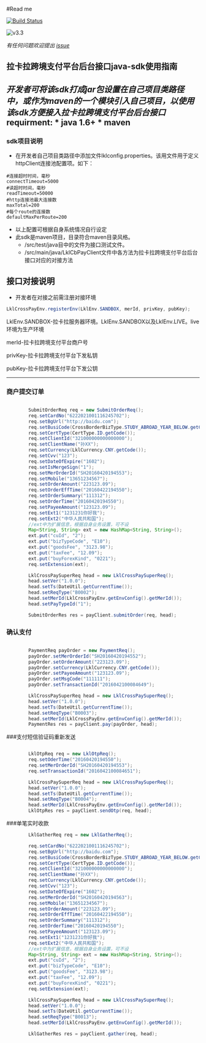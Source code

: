 #Read me

[![Build Status](https://travis-ci.org/LklCBPay/javasdk.svg?branch=master)](https://travis-ci.org/LklCBPay/javasdk)

![v3.3](https://img.shields.io/badge/Version-v3.4-blue.svg)

*有任何问题欢迎提出 [issue](https://github.com/lklcrossboard/javasdk/issues)*

## 拉卡拉跨境支付平台后台接口java-sdk使用指南
*开发者可将该sdk打成jar包设置在自己项目类路径中，或作为maven的一个模块引入自己项目，以使用该sdk方便接入拉卡拉跨境支付平台后台接口*
requirment:
        * java 1.6+
        * maven
---------------
### sdk项目说明
* 在开发者自己项目类路径中添加文件lklconfig.properties。该用文件用于定义httpClient连接池配置项。如下：

``` 
#连接超时时间，毫秒
connectTimeout=5000
#读超时时间，毫秒
readTimeout=50000
#http连接池最大连接数
maxTotal=200
#每个route的连接数
defaultMaxPerRoute=200
```
* 以上配置可根据自身系统情况自行设定
* 此sdk是maven项目，目录符合maven目录风格。
   * /src/test/java目中的文件为接口测试文件。
   * /src/main/java/LklCbPayClient文件中各方法为拉卡拉跨境支付平台后台接口对应的对接方法


## 接口对接说明
* 开发者在对接之前需注册对接环境

```java
LklCrossPayEnv.registerEnv(LklEnv.SANDBOX, merId, privKey, pubKey);
```
LklEnv.SANDBOX-拉卡拉服务器环境。LklEnv.SANDBOX以及LklEnv.LIVE。live环境为生产环境

merId-拉卡拉跨境支付平台商户号

privKey-拉卡拉跨境支付平台下发私钥

pubKey-拉卡拉跨境支付平台下发公钥

---

### 商户提交订单

```java

		SubmitOrderReq req = new SubmitOrderReq();
        req.setCardNo("6222021001116245702");
        req.setBgUrl("http://baidu.com");
        req.setBusiCode(CrossBorderBizType.STUDY_ABROAD_YEAR_BELOW.getCode());
        req.setCertType(CertType.ID.getCode());
        req.setClientId("321000000000000000");
        req.setClientName("孙XX");
        req.setCurrency(LklCurrency.CNY.getCode());
        req.setCvv("123");
        req.setDateOfExpire("1602");
        req.setIsMergeSign("1");
        req.setMerOrderId("SH20160420194553");
        req.setMobile("13651234567");
        req.setOrderAmount("223123.09");
        req.setOrderEffTime("20160422194550");
        req.setOrderSummary("111312");
        req.setOrderTime("20160420194550");
        req.setPayeeAmount("123123.09");
        req.setExt1("1231231你好我");
        req.setExt2("中华人民共和国");
        //ext中为扩展信息，根据自身业务设置，可不设
        Map<String, String> ext = new HashMap<String, String>();
        ext.put("cuId", "2");
        ext.put("bizTypeCode", "E10");
        ext.put("goodsFee", "3123.98");
        ext.put("taxFee", "12.09");
        ext.put("buyForexKind", "0221");
        req.setExtension(ext);

        LklCrossPaySuperReq head = new LklCrossPaySuperReq();
        head.setVer("1.0.0");
        head.setTs(DateUtil.getCurrentTime());
        head.setReqType("B0002");
        head.setMerId(LklCrossPayEnv.getEnvConfig().getMerId());
        head.setPayTypeId("1");

        SubmitOrderRes res = payClient.submitOrder(req, head);
```


### 确认支付


```java

		PaymentReq payOrder = new PaymentReq();
        payOrder.setMerOrderId("SH20160420194552");
        payOrder.setOrderAmount("223123.09");
        payOrder.setCurrency(LklCurrency.CNY.getCode());
        payOrder.setPayeeAmount("123123.09");
        payOrder.setMsgCode("111111");
        payOrder.setTransactionId("2016042100084649");

        LklCrossPaySuperReq head = new LklCrossPaySuperReq();
        head.setVer("1.0.0");
        head.setTs(DateUtil.getCurrentTime());
        head.setReqType("B0003");
        head.setMerId(LklCrossPayEnv.getEnvConfig().getMerId());
        PaymentRes res = payClient.pay(payOrder, head);
```

###支付短信验证码重新发送

```java

 		LklOtpReq req = new LklOtpReq();
        req.setOderTime("20160420194550");
        req.setMerOrderId("SH20160420194553");
        req.setTransactionId("2016042100084651");

        LklCrossPaySuperReq head = new LklCrossPaySuperReq();
        head.setVer("1.0.0");
        head.setTs(DateUtil.getCurrentTime());
        head.setReqType("B0004");
        head.setMerId(LklCrossPayEnv.getEnvConfig().getMerId());
        LklOtpRes res = payClient.sendOtp(req, head);
```

###单笔实时收款

```java
		LklGatherReq req = new LklGatherReq();

        req.setCardNo("6222021001116245702");
        req.setBgUrl("http://baidu.com");
        req.setBusiCode(CrossBorderBizType.STUDY_ABROAD_YEAR_BELOW.getCode());
        req.setCertType(CertType.ID.getCode());
        req.setClientId("321000000000000000");
        req.setClientName("孙XX");
        req.setCurrency(LklCurrency.CNY.getCode());
        req.setCvv("123");
        req.setDateOfExpire("1602");
        req.setMerOrderId("SH20160420194563");
        req.setMobile("13651234567");
        req.setOrderAmount("223123.09");
        req.setOrderEffTime("20160422194550");
        req.setOrderSummary("111312");
        req.setOrderTime("20160420194550");
        req.setPayeeAmount("123123.09");
        req.setExt1("1231231你好我");
        req.setExt2("中华人民共和国");
        //ext中为扩展信息，根据自身业务设置，可不设
        Map<String, String> ext = new HashMap<String, String>();
        ext.put("cuId", "2");
        ext.put("bizTypeCode", "E10");
        ext.put("goodsFee", "3123.98");
        ext.put("taxFee", "12.09");
        ext.put("buyForexKind", "0221");
        req.setExtension(ext);

        LklCrossPaySuperReq head = new LklCrossPaySuperReq();
        head.setVer("1.0.0");
        head.setTs(DateUtil.getCurrentTime());
        head.setReqType("B0013");
        head.setMerId(LklCrossPayEnv.getEnvConfig().getMerId());

        LklGatherRes res = payClient.gather(req, head);
```
